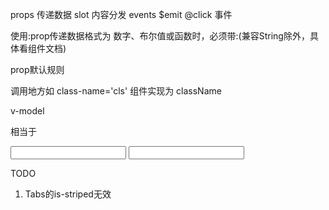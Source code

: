 

props 传递数据
slot 内容分发
events $emit @click 事件


使用:prop传递数据格式为 数字、布尔值或函数时，必须带:(兼容String除外，具体看组件文档)


prop默认规则

调用地方如  class-name='cls'
组件实现为  className

v-model

相当于

<input v-model="sth" />
<input v-bind:value="sth" v-on:input="sth = $event.target.value" />


TODO
1. Tabs的is-striped无效
